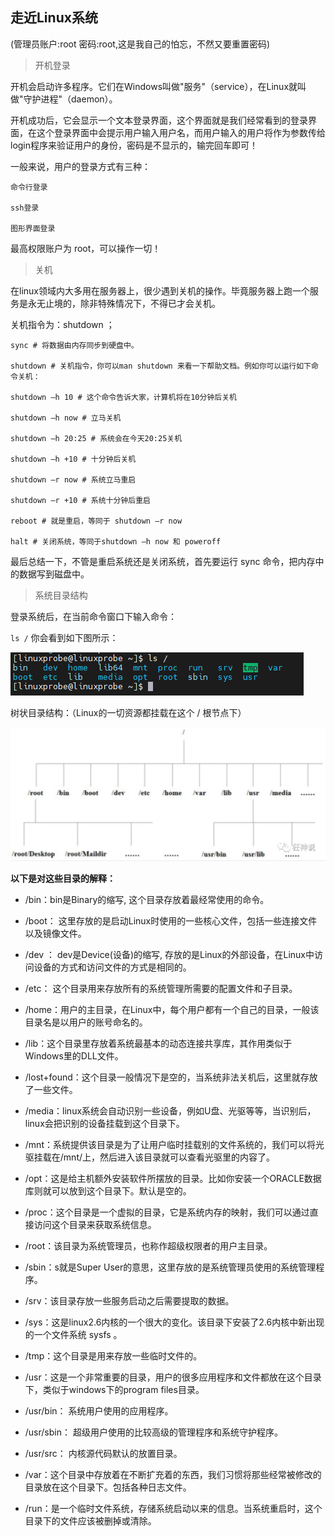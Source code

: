 ## **走近Linux系统**
(管理员账户:root 密码:root,这是我自己的怕忘，不然又要重置密码)
>开机登录

开机会启动许多程序。它们在Windows叫做"服务"（service），在Linux就叫做"守护进程"（daemon）。

开机成功后，它会显示一个文本登录界面，这个界面就是我们经常看到的登录界面，在这个登录界面中会提示用户输入用户名，而用户输入的用户将作为参数传给login程序来验证用户的身份，密码是不显示的，输完回车即可！

一般来说，用户的登录方式有三种：

    命令行登录

    ssh登录

    图形界面登录

最高权限账户为 root，可以操作一切！

>关机

在linux领域内大多用在服务器上，很少遇到关机的操作。毕竟服务器上跑一个服务是永无止境的，除非特殊情况下，不得已才会关机。

关机指令为：shutdown ；

    sync # 将数据由内存同步到硬盘中。

    shutdown # 关机指令，你可以man shutdown 来看一下帮助文档。例如你可以运行如下命令关机：

    shutdown –h 10 # 这个命令告诉大家，计算机将在10分钟后关机

    shutdown –h now # 立马关机

    shutdown –h 20:25 # 系统会在今天20:25关机

    shutdown –h +10 # 十分钟后关机

    shutdown –r now # 系统立马重启

    shutdown –r +10 # 系统十分钟后重启

    reboot # 就是重启，等同于 shutdown –r now

    halt # 关闭系统，等同于shutdown –h now 和 poweroff
最后总结一下，不管是重启系统还是关闭系统，首先要运行 sync 命令，把内存中的数据写到磁盘中。

>系统目录结构

登录系统后，在当前命令窗口下输入命令：

`ls /`
你会看到如下图所示：

![img.png](img/img1.png)

树状目录结构：（Linux的一切资源都挂载在这个 / 根节点下）

![img2.png](img/img2.png)

**以下是对这些目录的解释：**

- /bin：bin是Binary的缩写, 这个目录存放着最经常使用的命令。

- /boot： 这里存放的是启动Linux时使用的一些核心文件，包括一些连接文件以及镜像文件。

- /dev ： dev是Device(设备)的缩写, 存放的是Linux的外部设备，在Linux中访问设备的方式和访问文件的方式是相同的。

- /etc： 这个目录用来存放所有的系统管理所需要的配置文件和子目录。

- /home：用户的主目录，在Linux中，每个用户都有一个自己的目录，一般该目录名是以用户的账号命名的。

- /lib：这个目录里存放着系统最基本的动态连接共享库，其作用类似于Windows里的DLL文件。

- /lost+found：这个目录一般情况下是空的，当系统非法关机后，这里就存放了一些文件。

- /media：linux系统会自动识别一些设备，例如U盘、光驱等等，当识别后，linux会把识别的设备挂载到这个目录下。

- /mnt：系统提供该目录是为了让用户临时挂载别的文件系统的，我们可以将光驱挂载在/mnt/上，然后进入该目录就可以查看光驱里的内容了。

- /opt：这是给主机额外安装软件所摆放的目录。比如你安装一个ORACLE数据库则就可以放到这个目录下。默认是空的。

- /proc：这个目录是一个虚拟的目录，它是系统内存的映射，我们可以通过直接访问这个目录来获取系统信息。

- /root：该目录为系统管理员，也称作超级权限者的用户主目录。

- /sbin：s就是Super User的意思，这里存放的是系统管理员使用的系统管理程序。

- /srv：该目录存放一些服务启动之后需要提取的数据。

- /sys：这是linux2.6内核的一个很大的变化。该目录下安装了2.6内核中新出现的一个文件系统 sysfs 。

- /tmp：这个目录是用来存放一些临时文件的。

- /usr：这是一个非常重要的目录，用户的很多应用程序和文件都放在这个目录下，类似于windows下的program files目录。

- /usr/bin： 系统用户使用的应用程序。

- /usr/sbin： 超级用户使用的比较高级的管理程序和系统守护程序。

- /usr/src： 内核源代码默认的放置目录。

- /var：这个目录中存放着在不断扩充着的东西，我们习惯将那些经常被修改的目录放在这个目录下。包括各种日志文件。

- /run：是一个临时文件系统，存储系统启动以来的信息。当系统重启时，这个目录下的文件应该被删掉或清除。